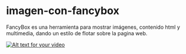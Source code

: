 # imagen-con-fancybox


FancyBox es una herramienta para mostrar imágenes, contenido html y multimedia, dando un estilo de flotar sobre la pagina web.<br/>


[![Alt text for your video](http://img.youtube.com/vi/DPXK5o-FlDA/0.jpg)](https://youtu.be/DPXK5o-FlDA)

